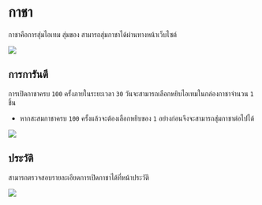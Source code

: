 # กาชา 

กาชาคือการสุ่มไอเทม สุ่มของ สามารถสุ่มกาชาได้ผ่านทางหน้าเว็บไซต์

![](https://i.imgur.com/psvBq7b.jpeg)

## การการันตี 

การเปิดกาชาครบ `100` ครั้งภายในระยะเวลา `30` วันจะสามารถเลือกหยิบไอเทมในกล่องกาชาจำนวน `1` ชิ้น 
   - หากสะสมกาชาครบ `100` ครั้งแล้วจะต้องเลือกหยิบของ `1` อย่างก่อนจึงจะสามารถสุ่มกาชาต่อไปได้

![](https://i.imgur.com/7klOTo3.jpeg)

## ประวัติ

สามารถตรวจสอบรายละเอียดการเปิดกาชาได้ที่หน้าประวัติ

![](https://i.imgur.com/OuLWnqP.jpeg)
